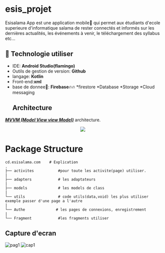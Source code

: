 # esis_projet
Esisalama App est une application mobile📱 qui permet aux étudiants d'ecole superieure d'informatique salama de rester connectés et informés sur les dernières actualités, les événements à venir, le téléchargement des syllabus etc... 

## 🚀 Technologie utiliser

*  IDE: **Android Studio(flamingo)**
*  Outils de gestion de version: **Github**
*  langage: **Kotlin**
*  Front-end:**xml**
* base de donnee🏬: **Firebase**🔥🔥
                  *firestore
                  *Database
                  *Storage
                  *Cloud messaging
  ## Architecture
 [***MVVM (Model View view Model)***](https://learn.microsoft.com/fr-fr/windows/uwp/data-binding/data-binding-and-mvvm) architecture.

<p align="center">
  <img src="https://upload.wikimedia.org/wikipedia/commons/8/87/MVVMPattern.png" >
</p>

# Package Structure
    
    cd.esisalama.com    # Explication
    .
    ├── activites           #pour toute les activite(page) utiliser. 
    |
    ├── adapters            # les adaptateurs             
    |
    ├── models              # les models de class
    |
    └── utils               # code utils(data,void) les plus utiliser exemple passer d'une page a l'autre
    |
    └── Authe              # les pages de connexions, enregistrement
    |
    └── Fragment            #les fragments utiliser
    
   
## Capture d'ecran
![pag1](https://github.com/BabiMumba/esis_projet/assets/104514894/c497791f-eec6-4d5f-874e-6281c619d528)
![cap1](https://github.com/BabiMumba/esis_projet/assets/104514894/9131213e-7eb4-4dee-9e4c-2e32a8773ca3)
